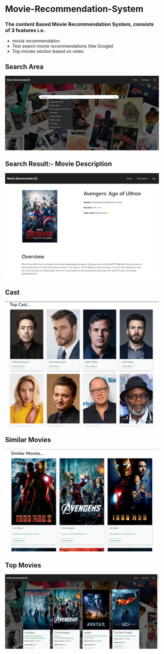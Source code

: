 # Movie-Recommendation-System
 ### The content Based Movie Recommendation System, consists of 3 features i.e. 
 * movie recommendation 
 * Text search movie recommendations (like Google)
 * Top movies section based on votes 
 
## Search Area

![alt Data_Collect](https://github.com/anoopjoshi015/Movie-Recommendation-System/blob/main/Screenshot%202023-05-05%20072825.png)

## Search Result:- Movie Description

![alt Data_Collect](https://github.com/anoopjoshi015/Movie-Recommendation-System/blob/main/m2.png)

## Cast

![alt Data_Collect](https://github.com/anoopjoshi015/Movie-Recommendation-System/blob/main/Screenshot%202023-05-05%20073056.png)

## Similar Movies

![alt Data_Collect](https://github.com/anoopjoshi015/Movie-Recommendation-System/blob/main/Screenshot%202023-05-05%20073217.png)

## Top Movies

![alt Data_Collect](https://github.com/anoopjoshi015/Movie-Recommendation-System/blob/main/Screenshot%202023-05-05%20080327.png)
